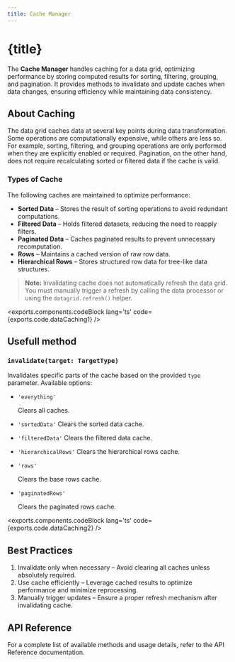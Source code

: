 ```yaml
---
title: Cache Manager
---
```


<script>
	import {exports} from './exports.ts'
</script>

# {title}

The **Cache Manager** handles caching for a data grid, optimizing performance by storing computed results for sorting, filtering, grouping, and pagination. It provides methods to invalidate and update caches when data changes, ensuring efficiency while maintaining data consistency.

## About Caching

The data grid caches data at several key points during data transformation. Some operations are computationally expensive, while others are less so. For example, sorting, filtering, and grouping operations are only performed when they are explicitly enabled or required. Pagination, on the other hand, does not require recalculating sorted or filtered data if the cache is valid.

### Types of Cache

The following caches are maintained to optimize performance:

- **Sorted Data** – Stores the result of sorting operations to avoid redundant computations.
- **Filtered Data** – Holds filtered datasets, reducing the need to reapply filters.
- **Paginated Data** – Caches paginated results to prevent unnecessary recomputation.
- **Rows** – Maintains a cached version of raw row data.
- **Hierarchical Rows** – Stores structured row data for tree-like data structures.

> **Note:** Invalidating cache does not automatically refresh the data grid. You must manually trigger a refresh by calling the data processor or using the `datagrid.refresh()` helper.

<exports.components.codeBlock lang='ts' code={exports.code.dataCaching1} />

## Usefull method

### `invalidate(target: TargetType)`

Invalidates specific parts of the cache based on the provided `type` parameter. Available options:

- `'everything'`

  Clears all caches.

- `'sortedData'`
  Clears the sorted data cache.
- `'filteredData'`
  Clears the filtered data cache.
- `'hierarchicalRows'`
  Clears the hierarchical rows cache.
- `'rows'`

  Clears the base rows cache.

- `'paginatedRows'`

  Clears the paginated rows cache.


<exports.components.codeBlock lang='ts' code={exports.code.dataCaching2} />


## Best Practices

1. Invalidate only when necessary
   – Avoid clearing all caches unless absolutely required.
2. Use cache efficiently
   – Leverage cached results to optimize performance and minimize reprocessing.
3. Manually trigger updates
   – Ensure a proper refresh mechanism after invalidating cache.

## API Reference

For a complete list of available methods and usage details, refer to the API Reference documentation.
